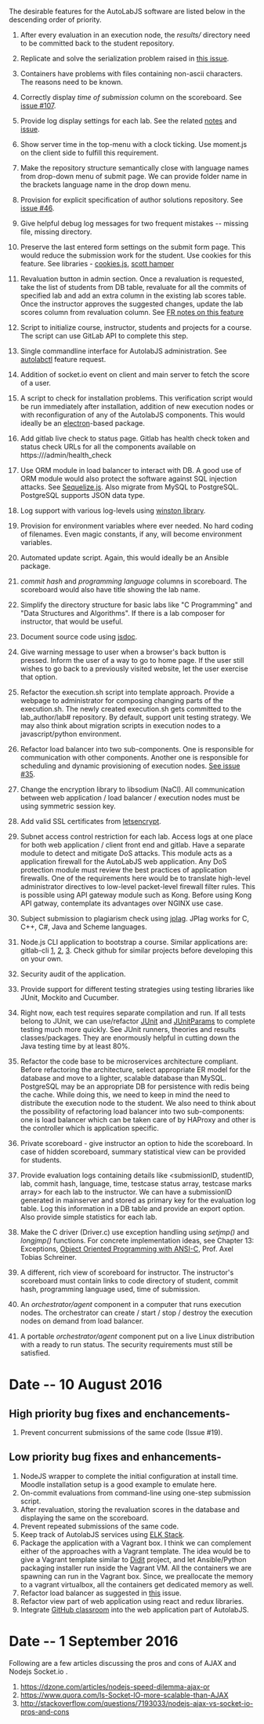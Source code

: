 The desirable features for the AutoLabJS software are listed below in the descending order of priority.    

1. After every evaluation in an execution node, the *results/* directory need to be committed back to the student repository.
1. Replicate and solve the serialization problem raised in [this issue](https://github.com/prasadtalasila/JavaAutolab/issues/19).
1. Containers have problems with files containing non-ascii characters. The reasons need to be known.
1. Correctly display _time of submission_ column on the scoreboard. See [issue #107](https://github.com/AutolabJS/AutolabJS/issues/107).      
1. Provide log display settings for each lab. See the related [notes](https://github.com/AutolabJS/AutolabJS/wiki/FR-Logs-to-User) and [issue](https://github.com/AutolabJS/AutolabJS/issues/164).     
1. Show server time in the top-menu with a clock ticking. Use moment.js on the client side to fulfill this requirement.
1. Make the repository structure semantically close with language names from drop-down menu of submit page. We can provide folder name in the brackets language name in the drop down menu.    
1. Provision for explicit specification of author solutions repository. See [issue #46](https://github.com/AutolabJS/AutolabJS/issues/46).
1. Give helpful debug log messages for two frequent mistakes -- missing file, missing directory.    
1. Preserve the last entered form settings on the submit form page. This would reduce the submission work for the student. Use cookies for this feature. See libraries - [cookies.js](https://developer.mozilla.org/en-US/docs/Web/API/Document/cookie/Simple_document.cookie_framework), [scott hamper](https://www.npmjs.com/package/cookies-js)    
1. Revaluation button in admin section. Once a revaluation is requested, take the list of students from DB table, revaluate for all the commits of specified lab and add an extra column in the existing lab scores table. Once the instructor approves the suggested changes, update the lab scores column from revaluation column. See [FR notes on this feature](https://github.com/AutolabJS/AutolabJS/wiki/FR-Processing-of-Evaluation-Requests)    
1. Script to initialize course, instructor, students and projects for a course. The script can use GitLab API to complete this step.    
1. Single commandline interface for AutolabJS administration. See [autolabctl](https://github.com/AutolabJS/AutolabJS/wiki/FR-autolabctl) feature request.       
1. Addition of socket.io event on client and main server to fetch the score of a user.
1. A script to check for installation problems. This verification script would be run immediately after installation, addition of new execution nodes or with reconfiguration of any of the AutolabJS components. This would ideally be an [electron](https://electron.atom.io/)-based package.    
1. Add gitlab live check to status page. Gitlab has health check token and status check URLs for all the components available on https://<base-url>/admin/health_check    
1. Use ORM module in load balancer to interact with DB. A good use of ORM module would also protect the software against SQL injection attacks. See [Sequelize.js](http://docs.sequelizejs.com/en/v3/). Also migrate from MySQL to PostgreSQL. PostgreSQL supports JSON data type.
1. Log support with various log-levels using [winston library](https://github.com/winstonjs/winston).
1. Provision for environment variables where ever needed. No hard coding of filenames. Even magic constants, if any, will become environment variables.
1. Automated update script. Again, this would ideally be an Ansible package.
1. _commit hash_ and _programming language_ columns in scoreboard. The scoreboard would also have title showing the lab name.
1. Simplify the directory structure for basic labs like "C Programming" and "Data Structures and Algorithms". If there is a lab composer for instructor, that would be useful.
1. Document source code using [jsdoc](http://usejsdoc.org/).
1. Give warning message to user when a browser's back button is pressed.  Inform the user of a way to go to home page. If the user still wishes to go back to a previously visited website, let the user exercise that option.
1. Refactor the execution.sh script into template approach. Provide a webpage to administrator for composing changing parts of the execution.sh. The newly created execution.sh gets committed to the lab_author/lab# repository. By default, support unit testing strategy. We may also think about migration scripts in execution nodes to a javascript/python environment.
1. Refactor load balancer into two sub-components. One is responsible for communication with other components. Another one is responsible for scheduling and dynamic provisioning of execution nodes. [See issue #35](https://github.com/AutolabJS/AutolabJS/issues/35).
1. Change the encryption library to libsodium (NaCl). All communication between web application / load balancer / execution nodes must be using symmetric session key.
1. Add valid SSL certificates from [letsencrypt](https://letsencrypt.org/).    
1. Subnet access control restriction for each lab. Access logs at one place for both web application / client front end and gitlab. Have a separate module to detect and mitigate DoS attacks. This module acts as a application firewall for the AutoLabJS web application. Any DoS protection module must review the best practices of application firewalls. One of the requirements here would be to translate high-level administrator directives to low-level packet-level firewall filter rules. This is possible using API gateway module such as Kong. Before using Kong API gatway, contemplate its advantages over NGINX use case.        
1. Subject submission to plagiarism check using [jplag](https://github.com/jplag/jplag). JPlag works for C, C++, C#, Java and Scheme languages.    
1. Node.js CLI application to bootstrap a course. Similar applications are: gitlab-cli [1](https://github.com/der-On/gitlab-cli), [2](https://github.com/drewblessing/gitlab-cli), [3](https://github.com/narkoz/gitlab). Check github for similar projects before developing this on your own.
1. Security audit of the application.
1. Provide support for different testing strategies using testing libraries like JUnit, Mockito and Cucumber.    
1. Right now, each test requires separate compilation and run. If all tests belong to JUnit, we can use/refactor [JUnit](https://github.com/junit-team/junit) and [JUnitParams](https://github.com/Pragmatists/JUnitParams) to complete testing much more quickly. See JUnit runners, theories and results classes/packages. They are enormously helpful in cutting down the Java testing time by at least 80%.
1. Refactor the code base to be microservices architecture compliant. Before refactoring the architecture, select appropriate ER model for the database and move to a lighter, scalable database than MySQL. PostgreSQL may be an appropriate DB for persistence with redis being the cache. While doing this, we need to keep in mind the need to distribute the execution node to the student. We also need to think about the possibility of refactoring load balancer into two sub-components: one is load balancer which can be taken care of by HAProxy and other is the controller which is application specific.
1. Private scoreboard - give instructor an option to hide the scoreboard. In case of hidden scoreboard, summary statistical view can be provided for students.
1. Provide evaluation logs containing details like <submissionID, studentID, lab, commit hash, language, time, testcase status array, testcase marks array> for each lab to the instructor. We can have a submissionID generated in mainserver and stored as primary key for the evaluation log table. Log this information in a DB table and provide an export option. Also provide simple statistics for each lab.
1. Make the C driver (Driver.c) use exception handling using _setjmp()_ and _longjmp()_ functions. For concrete implementation ideas, see Chapter 13: Exceptions, [Object Oriented Programming with ANSI-C](https://www.cs.rit.edu/~ats/books/ooc.pdf), Prof. Axel Tobias Schreiner.

1. A different, rich view of scoreboard for instructor. The instructor's scoreboard must contain links to code directory of student, commit hash, programming language used, time of submission.
1. An *orchestrator/agent* component in a computer that runs execution nodes. The orchestrator can create / start / stop / destroy the execution nodes on demand from load balancer.
1. A portable *orchestrator/agent* component put on a live Linux distribution with a ready to run status. The security requirements must still be satisfied.    



# Date -- 10 August 2016     
## High priority bug fixes and enchancements-      
1. Prevent concurrent submissions of the same code (Issue #19).       

## Low priority bug fixes and enhancements-    
1. NodeJS wrapper to complete the initial configuration at install time. Moodle installation setup is a good example to emulate here.           
1. On-commit evaluations from command-line using one-step submission script.      
1. After revaluation, storing the revaluation scores in the database and displaying the same on the scoreboard.    
1. Prevent repeated submissions of the same code.      
1. Keep track of AutolabJS services using [ELK Stack](http://logz.io/learn/complete-guide-elk-stack/).
1. Package the application with a Vagrant box.  I think we can complement either of the approaches with a Vagrant template. The idea would be to give a Vagrant template similar to [Didit](https://github.com/maxg/didit) project, and let Ansible/Python packaging installer run inside the Vagrant VM. All the containers we are spawning can run in the Vagrant box. Since, we preallocate the memory to a vagrant virtualbox, all the containers get dedicated memory as well.    
1. Refactor load balancer as suggested in [this](https://github.com/AutolabJS/AutolabJS/issues/35) issue.    
1. Refactor view part of web application using react and redux libraries.    
1. Integrate [GitHub classroom](https://classroom.github.com/) into the web application part of AutolabJS.    

# Date -- 1 September 2016     
Following are a few articles discussing the pros and cons of AJAX and Nodejs Socket.io .      
1. https://dzone.com/articles/nodejs-speed-dilemma-ajax-or     
2. https://www.quora.com/Is-Socket-IO-more-scalable-than-AJAX      
3. http://stackoverflow.com/questions/7193033/nodejs-ajax-vs-socket-io-pros-and-cons       
